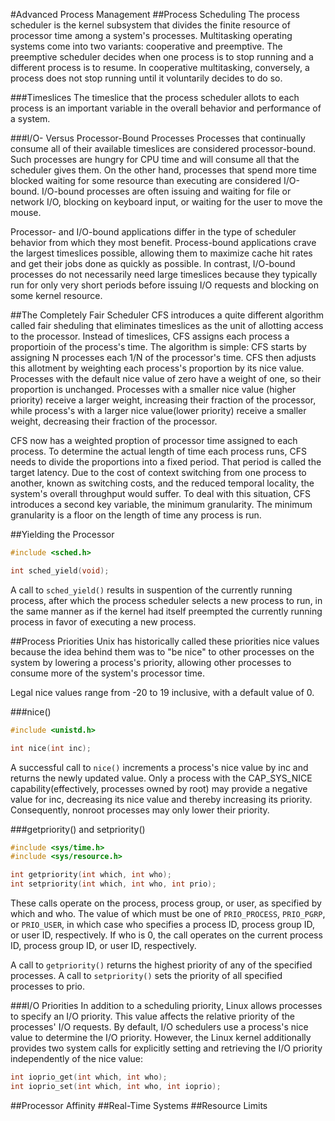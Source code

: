 #Advanced Process Management
##Process Scheduling
The process scheduler is the kernel subsystem that divides the finite resource of processor time among a system's processes. Multitasking operating systems come into two variants: cooperative and preemptive. The preemptive scheduler decides when one process is to stop running and a different process is to resume. In cooperative multitasking, conversely, a process does not stop running until it voluntarily decides to do so.

###Timeslices
The timeslice that the process scheduler allots to each process is an important variable in the overall behavior and performance of a system.

###I/O- Versus Processor-Bound Processes
Processes that continually consume all of their available timeslices are considered processor-bound. Such processes are hungry for CPU time and will consume all that the scheduler gives them. On the other hand, processes that spend more time blocked waiting for some resource than executing are considered I/O-bound. I/O-bound processes are often issuing and waiting for file or network I/O, blocking on keyboard input, or waiting for the user to move the mouse.

Processor- and I/O-bound applications differ in the type of scheduler behavior from which they most benefit. Process-bound applications crave the largest timeslices possible, allowing them to maximize cache hit rates and get their jobs done as quickly as possible. In contrast, I/O-bound processes do not necessarily need large timeslices because they typically run for only very short periods before issuing I/O requests and blocking on some kernel resource.

##The Completely Fair Scheduler
CFS introduces a quite different algorithm called fair sheduling that eliminates timeslices as the unit of allotting access to the processor. Instead of timeslices, CFS assigns each process a proportioin of the process's time. The algorithm is simple: CFS starts by assigning N processes each 1/N of the processor's time. CFS then adjusts this allotment by weighting each process's proportion by its nice value. Processes with the default nice value of zero have a weight of one, so their proportion is unchanged. Processes with a smaller nice value (higher priority) receive a larger weight, increasing their fraction of the processor, while process's with a larger nice value(lower priority) receive a smaller weight, decreasing their fraction of the processor.

CFS now has a weighted proption of processor time assigned to each process. To determine the actual length of time each process runs, CFS needs to divide the proportions into a fixed period. That period is called the target latency. Due to the cost of context switching from one process to another, known as switching costs, and the reduced temporal locality, the system's overall throughput would suffer. To deal with this situation, CFS introduces a second key variable, the minimum granularity. The minimum granularity is a floor on the length of time any process is run.

##Yielding the Processor
```C
#include <sched.h>

int sched_yield(void);
```

A call to `sched_yield()` results in suspention of the currently running process, after which the process scheduler selects a new process to run, in the same manner as if the kernel had itself preempted the currently running process in favor of executing a new process.

##Process Priorities
Unix has historically called these priorities nice values because the idea behind them was to "be nice" to other processes on the system by lowering a process's priority, allowing other processes to consume more of the system's processor time.

Legal nice values range from -20 to 19 inclusive, with a default value of 0.

###nice()
```C
#include <unistd.h>

int nice(int inc);
``` 
A successful call to `nice()` increments a process's nice value by inc and returns the newly updated value. Only a process with the CAP_SYS_NICE capability(effectively, processes owned by root) may provide a negative value for inc, decreasing its nice value and thereby increasing its priority. Consequently, nonroot processes may only lower their priority.

###getpriority() and setpriority()
```C
#include <sys/time.h>
#include <sys/resource.h>

int getpriority(int which, int who);
int setpriority(int which, int who, int prio);
```
These calls operate on the process, process group, or user, as specified by which and who. The value of which must be one of `PRIO_PROCESS`, `PRIO_PGRP`, or `PRIO_USER`, in which case who specifies a process ID, process group ID, or user ID, respectively. If who is 0, the call operates on the current process ID, process group ID, or user ID, respectively.

A call to `getpriority()` returns the highest priority of any of the specified processes. A call to `setpriority()` sets the priority of all specified processes to prio.

###I/O Priorities
In addition to a scheduling priority, Linux allows processes to specify an I/O priority. This value affects the relative priority of the processes' I/O requests. By default, I/O schedulers use a process's nice value to determine the I/O priority. However, the Linux kernel additionally provides two system calls for explicitly setting and retrieving the I/O priority independently of the nice value:

```C
int ioprio_get(int which, int who);
int ioprio_set(int which, int who, int ioprio);
```

##Processor Affinity
##Real-Time Systems
##Resource Limits